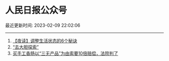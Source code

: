 # 人民日报公众号

最近更新时间: 2023-02-09 22:02:06

--- 
1. [【夜读】调整生活状态的6个秘诀](https://mp.weixin.qq.com/s/QHaD3xSIIzrgZ5hx-d5GTg) 
2. [“去大胆探索”](https://mp.weixin.qq.com/s/7lHYfOr_49neD7Oem_nw5Q) 
3. [买手工香肠以“三无产品”为由索要10倍赔偿，法院判了](https://mp.weixin.qq.com/s/a_4W-v1-ZeTawBApd3KICw) 
